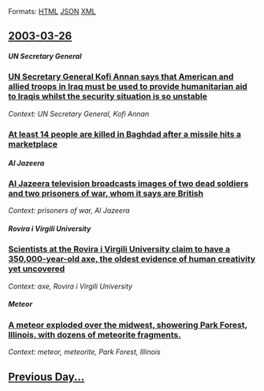 
Formats: [HTML](2003/03/26/index.html)  [JSON](2003/03/26/index.json)  [XML](2003/03/26/index.xml)  

## [2003-03-26](/news/2003/03/26/index.md)

##### UN Secretary General
### [ UN Secretary General Kofi Annan says that American and allied troops in Iraq must be used to provide humanitarian aid to Iraqis whilst the security situation is so unstable ](/news/2003/03/26/un-secretary-general-kofi-annan-says-that-american-and-allied-troops-in-iraq-must-be-used-to-provide-humanitarian-aid-to-iraqis-whilst-the.md)
_Context: UN Secretary General, Kofi Annan_

##### 
### [ At least 14 people are killed in Baghdad after a missile hits a marketplace ](/news/2003/03/26/at-least-14-people-are-killed-in-baghdad-after-a-missile-hits-a-marketplace.md)
##### Al Jazeera
### [ Al Jazeera television broadcasts images of two dead soldiers and two prisoners of war, whom it says are British ](/news/2003/03/26/al-jazeera-television-broadcasts-images-of-two-dead-soldiers-and-two-prisoners-of-war-whom-it-says-are-british.md)
_Context: prisoners of war, Al Jazeera_

##### Rovira i Virgili University
### [ Scientists at the Rovira i Virgili University claim to have a 350,000-year-old axe, the oldest evidence of human creativity yet uncovered ](/news/2003/03/26/scientists-at-the-rovira-i-virgili-university-claim-to-have-a-350-000-year-old-axe-the-oldest-evidence-of-human-creativity-yet-uncovered.md)
_Context: axe, Rovira i Virgili University_

##### Meteor
### [ A meteor exploded over the midwest, showering Park Forest, Illinois, with dozens of meteorite fragments. ](/news/2003/03/26/a-meteor-exploded-over-the-midwest-showering-park-forest-illinois-with-dozens-of-meteorite-fragments.md)
_Context: meteor, meteorite, Park Forest, Illinois_

## [Previous Day...](/news/2003/03/25/index.md)

